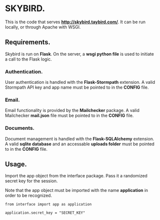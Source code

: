 # SKYBIRD.
This is the code that serves **http://skybird.taybird.com/**. It can
be run locally, or through Apache with WSGI.

## Requirements.
Skybird is run on **Flask**. On the server, a **wsgi python file** is
used to initiate a call to the Flask logic.

### Authentication.
User authentication is handled with the **Flask-Stormpath** extension.
A valid Stormpath API key and app name must be pointed to in the
**CONFIG** file.

### Email.
Email functionality is provided by the **Mailchecker** package. A
valid Mailchecker **mail.json** file must be pointed to in the
**CONFIG** file.

### Documents.
Document management is handled with the **Flask-SQLAlchemy** extension.
A valid **sqlite database** and an accessable **uploads folder** must be
pointed to in the **CONFIG** file.

## Usage.
Import the app object from the interface package. Pass it a
randomized secret key for the session.

Note that the app object must be imported with the name
**application** in order to be recognized.

    from interface import app as application

    application.secret_key = "SECRET_KEY"
